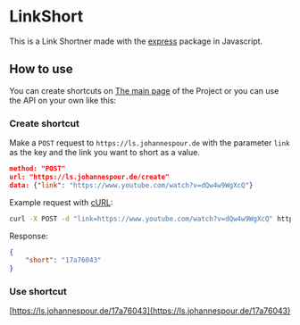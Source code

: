 # LinkShort
This is a Link Shortner made with the [express]("https://expressjs.com/de/") package in Javascript.

## How to use
You can create shortcuts on [The main page](https://ls.johannespour.de/site) of the Project or you can use the API on your own like this:
### Create shortcut
Make a `POST` request to `https://ls.johannespour.de` with the parameter `link` as the key and the link you want to short as a value.<br>
```json
method: "POST"
url: "https://ls.johannespour.de/create"
data: {"link": "https://www.youtube.com/watch?v=dQw4w9WgXcQ"}
```
Example request with [cURL](https://de.wikipedia.org/wiki/CURL):
```bash
curl -X POST -d "link=https://www.youtube.com/watch?v=dQw4w9WgXcQ" https://ls.johannespour.de/create
```
Response:
```json
{
    "short": "17a76043"
}
```

### Use shortcut
[https://ls.johannespour.de/17a76043](https://ls.johannespour.de/17a76043)